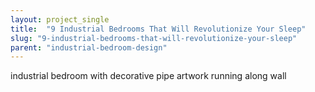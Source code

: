 ```yaml
---
layout: project_single
title:  "9 Industrial Bedrooms That Will Revolutionize Your Sleep"
slug: "9-industrial-bedrooms-that-will-revolutionize-your-sleep"
parent: "industrial-bedroom-design"
---
```

industrial bedroom with decorative pipe artwork running along wall